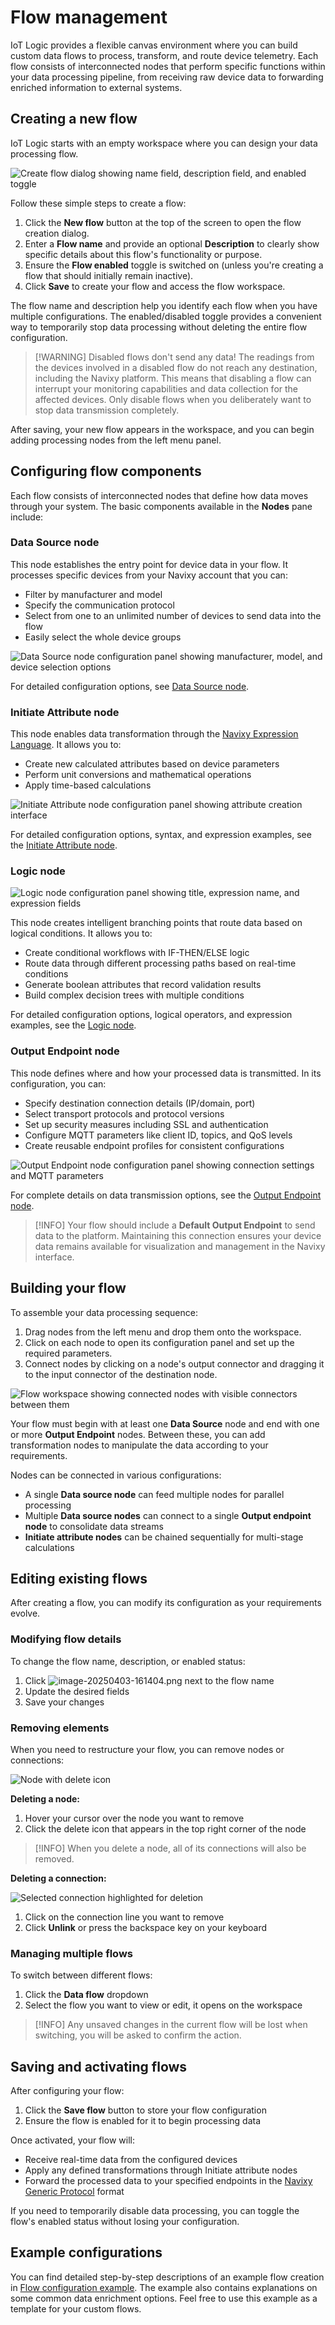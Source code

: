 # Flow management

IoT Logic provides a flexible canvas environment where you can build custom data flows to process, transform, and route device telemetry. Each flow consists of interconnected nodes that perform specific functions within your data processing pipeline, from receiving raw device data to forwarding enriched information to external systems.

## Creating a new flow

IoT Logic starts with an empty workspace where you can design your data processing flow.

![Create flow dialog showing name field, description field, and enabled toggle](../../iot-logic/attachments/image-20250403-155742.png)

Follow these simple steps to create a flow:

1. Click the **New flow** button at the top of the screen to open the flow creation dialog.
2. Enter a **Flow name** and provide an optional **Description** to clearly show specific details about this flow's functionality or purpose.
3. Ensure the **Flow enabled** toggle is switched on (unless you're creating a flow that should initially remain inactive).
4. Click **Save** to create your flow and access the flow workspace.

The flow name and description help you identify each flow when you have multiple configurations. The enabled/disabled toggle provides a convenient way to temporarily stop data processing without deleting the entire flow configuration.

> \[!WARNING] Disabled flows don't send any data! The readings from the devices involved in a disabled flow do not reach any destination, including the Navixy platform. This means that disabling a flow can interrupt your monitoring capabilities and data collection for the affected devices. Only disable flows when you deliberately want to stop data transmission completely.

After saving, your new flow appears in the workspace, and you can begin adding processing nodes from the left menu panel.

## Configuring flow components

Each flow consists of interconnected nodes that define how data moves through your system. The basic components available in the **Nodes** pane include:

### Data Source node

This node establishes the entry point for device data in your flow. It processes specific devices from your Navixy account that you can:

* Filter by manufacturer and model
* Specify the communication protocol
* Select from one to an unlimited number of devices to send data into the flow
* Easily select the whole device groups

![Data Source node configuration panel showing manufacturer, model, and device selection options](../../iot-logic/attachments/image-20250403-160159.png)

For detailed configuration options, see [Data Source node](https://squaregps.atlassian.net/wiki/spaces/USERDOCSOLD/pages/3216933029/Data+source+node?atlOrigin=eyJpIjoiYWNjOWE2MWJiYWM4NDY5MjkyM2QxYWU3OGE4ZjIyM2MiLCJwIjoiYyJ9).

### Initiate Attribute node

This node enables data transformation through the [Navixy Expression Language](https://www.navixy.com/docs/iot-logic-api/technologies/navixy-iot-logic-expression-language). It allows you to:

* Create new calculated attributes based on device parameters
* Perform unit conversions and mathematical operations
* Apply time-based calculations

![Initiate Attribute node configuration panel showing attribute creation interface](../../iot-logic/attachments/image-20250403-160516.png)

For detailed configuration options, syntax, and expression examples, see the [Initiate Attribute node](https://squaregps.atlassian.net/wiki/spaces/USERDOCSOLD/pages/3216933081/Initiate+Attribute+node?atlOrigin=eyJpIjoiN2E0OGI2YzMyZGQ5NDg5NGJiNTVmMzA1ZmE2MGU0NWMiLCJwIjoiYyJ9).

### Logic node

![Logic node configuration panel showing title, expression name, and expression fields](../../iot-logic/attachments/image-20250721-090630.png)

This node creates intelligent branching points that route data based on logical conditions. It allows you to:

* Create conditional workflows with IF-THEN/ELSE logic
* Route data through different processing paths based on real-time conditions
* Generate boolean attributes that record validation results
* Build complex decision trees with multiple conditions

For detailed configuration options, logical operators, and expression examples, see the [Logic node](https://squaregps.atlassian.net/wiki/spaces/USERDOCSOLD/pages/3361832995/Logic+node?atlOrigin=eyJpIjoiMjI2MDY0MjA5MWUwNGZhOGIzNTE1ZmExYTVkYThjZTEiLCJwIjoiYyJ9).

### Output Endpoint node

This node defines where and how your processed data is transmitted. In its configuration, you can:

* Specify destination connection details (IP/domain, port)
* Select transport protocols and protocol versions
* Set up security measures including SSL and authentication
* Configure MQTT parameters like client ID, topics, and QoS levels
* Create reusable endpoint profiles for consistent configurations

![Output Endpoint node configuration panel showing connection settings and MQTT parameters](../../iot-logic/attachments/image-20250403-160749.png)

For complete details on data transmission options, see the [Output Endpoint node](https://squaregps.atlassian.net/wiki/spaces/USERDOCSOLD/pages/3216933239/Output+endpoint+node?atlOrigin=eyJpIjoiNDMyNjc1OTQ0ZjYyNDBkNjk3MWEwNjQ1N2MzOTEyZmYiLCJwIjoiYyJ9).

> \[!INFO] Your flow should include a **Default Output Endpoint** to send data to the platform. Maintaining this connection ensures your device data remains available for visualization and management in the Navixy interface.

## Building your flow

To assemble your data processing sequence:

1. Drag nodes from the left menu and drop them onto the workspace.
2. Click on each node to open its configuration panel and set up the required parameters.
3. Connect nodes by clicking on a node's output connector and dragging it to the input connector of the destination node.

![Flow workspace showing connected nodes with visible connectors between them](../../iot-logic/attachments/image-20250403-161201.png)

Your flow must begin with at least one **Data Source** node and end with one or more **Output Endpoint** nodes. Between these, you can add transformation nodes to manipulate the data according to your requirements.

Nodes can be connected in various configurations:

* A single **Data source node** can feed multiple nodes for parallel processing
* Multiple **Data source nodes** can connect to a single **Output endpoint node** to consolidate data streams
* **Initiate attribute nodes** can be chained sequentially for multi-stage calculations

## Editing existing flows

After creating a flow, you can modify its configuration as your requirements evolve.

### Modifying flow details

To change the flow name, description, or enabled status:

1. Click ![image-20250403-161404.png](../../iot-logic/attachments/image-20250403-161404.png) next to the flow name
2. Update the desired fields
3. Save your changes

### Removing elements

When you need to restructure your flow, you can remove nodes or connections:

![Node with delete icon](../../iot-logic/attachments/image-20250403-161554.png)

**Deleting a node:**

1. Hover your cursor over the node you want to remove
2. Click the delete icon that appears in the top right corner of the node

> \[!INFO] When you delete a node, all of its connections will also be removed.

**Deleting a connection:**

![Selected connection highlighted for deletion](../../iot-logic/attachments/image-20250403-161949.png)

1. Click on the connection line you want to remove
2. Click **Unlink** or press the backspace key on your keyboard

### Managing multiple flows

To switch between different flows:

1. Click the **Data flow** dropdown
2. Select the flow you want to view or edit, it opens on the workspace

> \[!INFO] Any unsaved changes in the current flow will be lost when switching, you will be asked to confirm the action.

## Saving and activating flows

After configuring your flow:

1. Click the **Save flow** button to store your flow configuration
2. Ensure the flow is enabled for it to begin processing data

Once activated, your flow will:

* Receive real-time data from the configured devices
* Apply any defined transformations through Initiate attribute nodes
* Forward the processed data to your specified endpoints in the [Navixy Generic Protocol](https://www.navixy.com/docs/iot-logic-api/technologies/navixy-generic-protocol) format

If you need to temporarily disable data processing, you can toggle the flow's enabled status without losing your configuration.

## Example configurations

You can find detailed step-by-step descriptions of an example flow creation in [Flow configuration example](https://squaregps.atlassian.net/wiki/spaces/USERDOCSOLD/pages/3216933300/Flow+configuration+example?atlOrigin=eyJpIjoiZjA4NGFmOWU2MjEzNDgzN2E0YjRkOGMyMmRmMzRmZjUiLCJwIjoiYyJ9). The example also contains explanations on some common data enrichment options. Feel free to use this example as a template for your custom flows.
